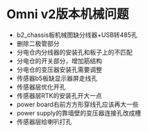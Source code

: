 # Omni v2版本机械问题

- b2_chassis板机械图缺分线器+USB转485孔
- 删除二极管部分
- 分电仓内分线器的安装孔和板子上的不匹配
- 分电仓的开关部分，增加筋结构
- 分电仓的变压器安装孔需要调整
- 传感器b5板缺显示器屏走线孔
- 传感器层优化开孔
- 传感器层RTK的安装孔开大一点
- power board右前方方形穿线孔应该再大一些
- power supply的靠墙壁的变压器连接孔改成槽
- 传感器层给喇叭打孔

‍
